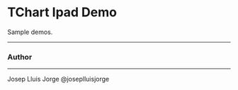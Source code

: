 TChart Ipad Demo
===============

Sample demos.

------
### Author
------
Josep Lluis Jorge @joseplluisjorge
